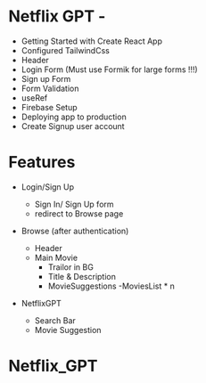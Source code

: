 # Netflix GPT -

- Getting Started with Create React App
- Configured TailwindCss
- Header
- Login Form (Must use Formik for large forms !!!)
- Sign up Form
- Form Validation
- useRef 
- Firebase Setup
- Deploying app to production
- Create Signup user account

# Features

- Login/Sign Up

  - Sign In/ Sign Up form
  - redirect to Browse page

- Browse (after authentication)

  - Header
  - Main Movie
    - Trailor in BG
    - Title & Description
    - MovieSuggestions
      -MoviesList \* n

- NetflixGPT
  - Search Bar
  - Movie Suggestion

<!-- ## Available Scripts

In the project directory, you can run:

### `npm start` -->

# Netflix_GPT
